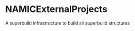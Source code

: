 NAMICExternalProjects
=====================

A superbuild infrastructure to build all superbuild structures
